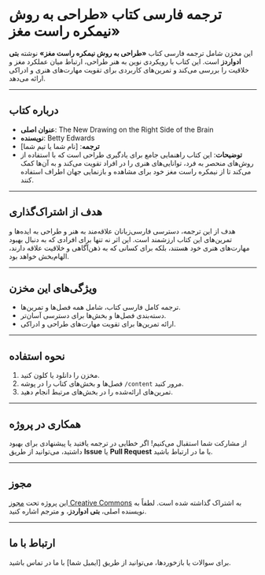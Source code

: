 # ترجمه فارسی کتاب «طراحی به روش نیمکره راست مغز»

این مخزن شامل ترجمه فارسی کتاب **«طراحی به روش نیمکره راست مغز»** نوشته **بتی ادواردز** است. این کتاب با رویکردی نوین به هنر طراحی، ارتباط میان عملکرد مغز و خلاقیت را بررسی می‌کند و تمرین‌های کاربردی برای تقویت مهارت‌های هنری و ادراکی ارائه می‌دهد.

---

## درباره کتاب

- **عنوان اصلی**: The New Drawing on the Right Side of the Brain  
- **نویسنده**: Betty Edwards  
- **ترجمه**: [نام شما یا تیم شما]  
- **توضیحات**: این کتاب راهنمایی جامع برای یادگیری طراحی است که با استفاده از روش‌های منحصر به فرد، توانایی‌های هنری را در افراد تقویت می‌کند و به آن‌ها کمک می‌کند تا از نیمکره راست مغز خود برای مشاهده و بازنمایی جهان اطراف استفاده کنند.

---

## هدف از اشتراک‌گذاری

هدف از این ترجمه، دسترسی فارسی‌زبانان علاقه‌مند به هنر و طراحی به ایده‌ها و تمرین‌های این کتاب ارزشمند است. این اثر نه تنها برای افرادی که به دنبال بهبود مهارت‌های هنری خود هستند، بلکه برای کسانی که به ذهن‌آگاهی و خلاقیت علاقه دارند، الهام‌بخش خواهد بود.

---

## ویژگی‌های این مخزن

- ترجمه کامل فارسی کتاب، شامل همه فصل‌ها و تمرین‌ها.  
- دسته‌بندی فصل‌ها و بخش‌ها برای دسترسی آسان‌تر.  
- ارائه تمرین‌ها برای تقویت مهارت‌های طراحی و ادراکی.

---

## نحوه استفاده

1. مخزن را دانلود یا کلون کنید.  
2. فصل‌ها و بخش‌های کتاب را در پوشه `/content` مرور کنید.  
3. تمرین‌های ارائه‌شده را در بخش‌های مرتبط انجام دهید.

---

## همکاری در پروژه

از مشارکت شما استقبال می‌کنیم! اگر خطایی در ترجمه یافتید یا پیشنهادی برای بهبود داشتید، می‌توانید از طریق **Issue** یا **Pull Request** با ما در ارتباط باشید.

---

## مجوز

این پروژه تحت [مجوز Creative Commons](https://creativecommons.org/licenses/) به اشتراک گذاشته شده است. لطفاً به نویسنده اصلی، **بتی ادواردز**، و مترجم اشاره کنید.

---

## ارتباط با ما

برای سوالات یا بازخوردها، می‌توانید از طریق [ایمیل شما] با ما در تماس باشید.
